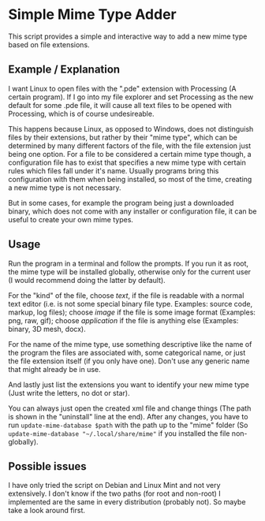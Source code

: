 # Simple Mime Type Adder

This script provides a simple and interactive way to add a new mime type based on file extensions.

## Example / Explanation

I want Linux to open files with the ".pde" extension with Processing (A certain program). If I go into my file explorer and set Processing as the new default for some .pde file, it will cause all text files to be opened with Processing, which is of course undesireable.

This happens because Linux, as opposed to Windows, does not distinguish files by their extensions, but rather by their "mime type", which can be determined by many different factors of the file, with the file extension just being one option. For a file to be considered a certain mime type though, a configuration file has to exist that specifies a new mime type with certain rules which files fall under it's name. Usually programs bring this configuration with them when being installed, so most of the time, creating a new mime type is not necessary.

But in some cases, for example the program being just a downloaded binary, which does not come with any installer or configuration file, it can be useful to create your own mime types.

## Usage

Run the program in a terminal and follow the prompts. If you run it as root, the mime type will be installed globally, otherwise only for the current user (I would recommend doing the latter by default).

For the "kind" of the file, choose *text*, if the file is readable with a normal text editor (i.e. is not some special binary file type. Examples: source code, markup, log files); choose *image* if the file is some image format (Examples: png, raw, gif); choose *application* if the file is anything else (Examples: binary, 3D mesh, docx).

For the name of the mime type, use something descriptive like the name of the program the files are associated with, some categorical name, or just the file extension itself (if you only have one). Don't use any generic name that might already be in use.

And lastly just list the extensions you want to identify your new mime type (Just write the letters, no dot or star).

You can always just open the created xml file and change things (The path is shown in the "uninstall" line at the end). After any changes, you have to run `update-mime-database $path` with the path up to the "mime" folder (So `update-mime-database "~/.local/share/mime"` if you installed the file non-globally).

## Possible issues

I have only tried the script on Debian and Linux Mint and not very extensively. I don't know if the two paths (for root and non-root) I implemented are the same in every distribution (probably not). So maybe take a look around first.
